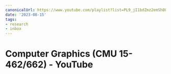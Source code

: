 ```yaml
---
canonicalUrl: https://www.youtube.com/playlist?list=PL9_jI1bdZmz2emSh0UQ5iOdT2xRHFHL7E
date: '2023-08-15'
tags:
- research
- inbox
---
```


# Computer Graphics (CMU 15-462/662) - YouTube